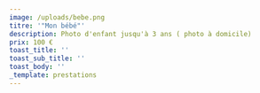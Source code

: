 ```yaml
---
image: /uploads/bebe.png
titre: '"Mon bébé"'
description: Photo d'enfant jusqu'à 3 ans ( photo à domicile)
prix: 100 €
toast_title: ''
toast_sub_title: ''
toast_body: ''
_template: prestations
---
```



